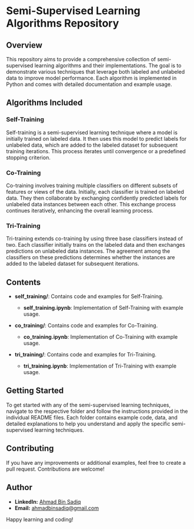 # Semi-Supervised Learning Algorithms Repository

## Overview

This repository aims to provide a comprehensive collection of semi-supervised learning algorithms and their implementations. The goal is to demonstrate various techniques that leverage both labeled and unlabeled data to improve model performance. Each algorithm is implemented in Python and comes with detailed documentation and example usage.

## Algorithms Included

### Self-Training

Self-training is a semi-supervised learning technique where a model is initially trained on labeled data. It then uses this model to predict labels for unlabeled data, which are added to the labeled dataset for subsequent training iterations. This process iterates until convergence or a predefined stopping criterion.

### Co-Training

Co-training involves training multiple classifiers on different subsets of features or views of the data. Initially, each classifier is trained on labeled data. They then collaborate by exchanging confidently predicted labels for unlabeled data instances between each other. This exchange process continues iteratively, enhancing the overall learning process.

### Tri-Training

Tri-training extends co-training by using three base classifiers instead of two. Each classifier initially trains on the labeled data and then exchanges predictions on unlabeled data instances. The agreement among the classifiers on these predictions determines whether the instances are added to the labeled dataset for subsequent iterations.

## Contents

- **self_training/**: Contains code and examples for Self-Training.
  - **self_training.ipynb**: Implementation of Self-Training with example usage.
  
- **co_training/**: Contains code and examples for Co-Training.
  - **co_training.ipynb**: Implementation of Co-Training with example usage.
  
- **tri_training/**: Contains code and examples for Tri-Training.
  - **tri_training.ipynb**: Implementation of Tri-Training with example usage.

## Getting Started

To get started with any of the semi-supervised learning techniques, navigate to the respective folder and follow the instructions provided in the individual README files. Each folder contains example code, data, and detailed explanations to help you understand and apply the specific semi-supervised learning techniques.

## Contributing

If you have any improvements or additional examples, feel free to create a pull request. Contributions are welcome!

## Author

* **LinkedIn:** [Ahmad Bin Sadiq](https://www.linkedin.com/in/ahmad-bin-sadiq/)
* **Email:** ahmadbinsadiq@gmail.com

Happy learning and coding!
